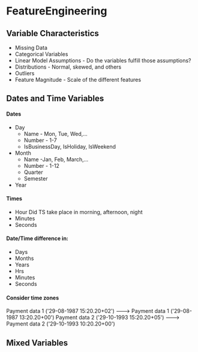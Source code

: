 # FeatureEngineering

## Variable Characteristics
- Missing Data 
- Categorical Variables
- Linear Model Assumptions - Do the variables fulfill those assumptions? 
- Distributions - Normal, skewed, and others
- Outliers
- Feature Magnitude - Scale of the different features
## Dates and Time Variables

#### Dates
- Day
  - Name - Mon, Tue, Wed,...
  - Number - 1-7
  - IsBusinessDay, IsHoliday, IsWeekend
- Month
  - Name -Jan, Feb, March,...
  - Number - 1-12
  - Quarter
  - Semester
- Year

#### Times
- Hour
  Did TS take place in morning, afternoon, night
- Minutes
- Seconds

#### Date/Time difference in:
- Days
- Months
- Years
- Hrs
- Minutes
- Seconds

#### Consider time zones
Payment data 1 ('29-08-1987 15:20.20+02') ---> Payment data 1 ('29-08-1987 13:20.20+00')
Payment data 2 ('29-10-1993 15:20.20+05') ---> Payment data 2 ('29-10-1993 10:20.20+00')
## Mixed Variables
